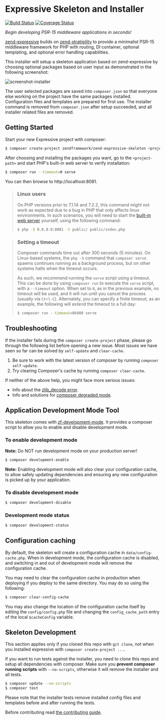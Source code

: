 # Expressive Skeleton and Installer

[![Build Status](https://secure.travis-ci.org/zendframework/zend-expressive-skeleton.svg?branch=master)](https://secure.travis-ci.org/zendframework/zend-expressive-skeleton)
[![Coverage Status](https://coveralls.io/repos/github/zendframework/zend-expressive-skeleton/badge.svg?branch=master)](https://coveralls.io/github/zendframework/zend-expressive-skeleton?branch=master)

*Begin developing PSR-15 middleware applications in seconds!*

[zend-expressive](https://github.com/zendframework/zend-expressive) builds on
[zend-stratigility](https://github.com/zendframework/zend-stratigility) to
provide a minimalist PSR-15 middleware framework for PHP with routing, DI
container, optional templating, and optional error handling capabilities.

This installer will setup a skeleton application based on zend-expressive by
choosing optional packages based on user input as demonstrated in the following
screenshot:

![screenshot-installer](https://cloud.githubusercontent.com/assets/459648/10410494/16bdc674-6f6d-11e5-8190-3c1466e93361.png)

The user selected packages are saved into `composer.json` so that everyone else
working on the project have the same packages installed. Configuration files and
templates are prepared for first use. The installer command is removed from
`composer.json` after setup succeeded, and all installer related files are
removed.

## Getting Started

Start your new Expressive project with composer:

```bash
$ composer create-project zendframework/zend-expressive-skeleton <project-path>
```

After choosing and installing the packages you want, go to the
`<project-path>` and start PHP's built-in web server to verify installation:

```bash
$ composer run --timeout=0 serve
```

You can then browse to http://localhost:8081.

> ### Linux users
>
> On PHP versions prior to 7.1.14 and 7.2.2, this command might not work as
> expected due to a bug in PHP that only affects linux environments. In such
> scenarios, you will need to start the [built-in web
> server](http://php.net/manual/en/features.commandline.webserver.php) yourself,
> using the following command:
>
> ```bash
> $ php -S 0.0.0.0:8081 -t public/ public/index.php
> ```

> ### Setting a timeout
>
> Composer commands time out after 300 seconds (5 minutes). On Linux-based
> systems, the `php -S` command that `composer serve` spawns continues running
> as a background process, but on other systems halts when the timeout occurs.
>
> As such, we recommend running the `serve` script using a timeout. This can
> be done by using `composer run` to execute the `serve` script, with a
> `--timeout` option. When set to `0`, as in the previous example, no timeout
> will be used, and it will run until you cancel the process (usually via
> `Ctrl-C`). Alternately, you can specify a finite timeout; as an example,
> the following will extend the timeout to a full day:
>
> ```bash
> $ composer run --timeout=86400 serve
> ```

## Troubleshooting

If the installer fails during the ``composer create-project`` phase, please go
through the following list before opening a new issue. Most issues we have seen
so far can be solved by `self-update` and `clear-cache`.

1. Be sure to work with the latest version of composer by running `composer self-update`.
2. Try clearing Composer's cache by running `composer clear-cache`.

If neither of the above help, you might face more serious issues:

- Info about the [zlib_decode error](https://github.com/composer/composer/issues/4121).
- Info and solutions for [composer degraded mode](https://getcomposer.org/doc/articles/troubleshooting.md#degraded-mode).

## Application Development Mode Tool

This skeleton comes with [zf-development-mode](https://github.com/zfcampus/zf-development-mode). 
It provides a composer script to allow you to enable and disable development mode.

### To enable development mode

**Note:** Do NOT run development mode on your production server!

```bash
$ composer development-enable
```

**Note:** Enabling development mode will also clear your configuration cache, to 
allow safely updating dependencies and ensuring any new configuration is picked 
up by your application.

### To disable development mode

```bash
$ composer development-disable
```

### Development mode status

```bash
$ composer development-status
```

## Configuration caching

By default, the skeleton will create a configuration cache in
`data/config-cache.php`. When in development mode, the configuration cache is
disabled, and switching in and out of development mode will remove the
configuration cache.

You may need to clear the configuration cache in production when deploying if
you deploy to the same directory. You may do so using the following:

```bash
$ composer clear-config-cache
```

You may also change the location of the configuration cache itself by editing
the `config/config.php` file and changing the `config_cache_path` entry of the
local `$cacheConfig` variable.

## Skeleton Development

This section applies only if you cloned this repo with `git clone`, not when you
installed expressive with `composer create-project ...`.

If you want to run tests against the installer, you need to clone this repo and
setup all dependencies with composer.  Make sure you **prevent composer running
scripts** with `--no-scripts`, otherwise it will remove the installer and all
tests.

```bash
$ composer update --no-scripts
$ composer test
```

Please note that the installer tests remove installed config files and templates
before and after running the tests.

Before contributing read [the contributing guide](docs/CONTRIBUTING.md).
